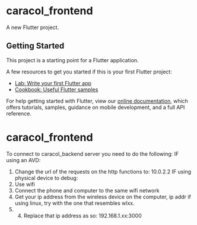 # caracol_frontend

A new Flutter project.

## Getting Started

This project is a starting point for a Flutter application.

A few resources to get you started if this is your first Flutter project:

- [Lab: Write your first Flutter app](https://flutter.dev/docs/get-started/codelab)
- [Cookbook: Useful Flutter samples](https://flutter.dev/docs/cookbook)

For help getting started with Flutter, view our
[online documentation](https://flutter.dev/docs), which offers tutorials,
samples, guidance on mobile development, and a full API reference.
# caracol_frontend
To connect to caracol_backend server you need to do the following:
IF using an AVD:
1. Change the url of the requests on the http functions to: 10.0.2.2
IF using physical device to debug:
1. Use wifi
2. Connect the phone and computer to the same wifi network
3. Get your ip address from the wireless device on the computer, ip addr if using linux, try with the one that resembles wlxx.
4. 4. Replace that ip address as so: 192.168.1.xx:3000
